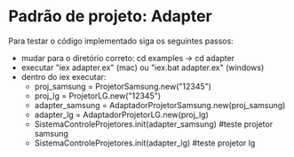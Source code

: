 # Padrão de projeto: Adapter

Para testar o código implementado siga os seguintes passos:
- mudar para o diretório correto: cd examples -> cd adapter
- executar "iex adapter.ex" (mac) ou "iex.bat adapter.ex" (windows)
- dentro do iex executar:
  - proj_samsung = ProjetorSamsung.new("12345")
  - proj_lg = ProjetorLG.new("12345")
  - adapter_samsung = AdaptadorProjetorSamsung.new(proj_samsung)
  - adapter_lg = AdaptadorProjetorLG.new(proj_lg)
  - SistemaControleProjetores.init(adapter_samsung) #teste projetor samsung
  - SistemaControleProjetores.init(adapter_lg) #teste projetor lg
